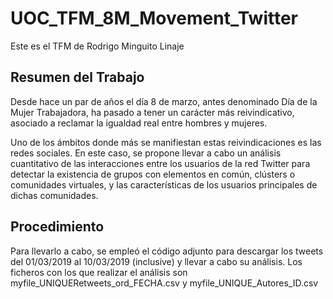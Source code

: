 # UOC_TFM_8M_Movement_Twitter
Este es el TFM de Rodrigo Minguito Linaje

## Resumen del Trabajo 
Desde hace un par de años el día 8 de marzo, antes denominado Día de la Mujer Trabajadora, ha pasado a tener un carácter más reivindicativo, asociado a reclamar la igualdad real entre hombres y mujeres.

Uno de los ámbitos donde más se manifiestan estas reivindicaciones es las redes sociales. En este caso, se propone llevar a cabo un análisis cuantitativo de las interacciones entre los usuarios de la red Twitter para detectar la existencia de grupos con elementos en común, clústers o comunidades virtuales, y las características de los usuarios principales de dichas comunidades. 

## Procedimiento
Para llevarlo a cabo, se empleó el código adjunto para descargar los tweets del 01/03/2019 al 10/03/2019 (inclusive) y llevar a cabo su análisis.
Los ficheros con los que realizar el análisis son myfile_UNIQUERetweets_ord_FECHA.csv y myfile_UNIQUE_Autores_ID.csv 
